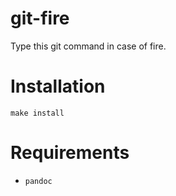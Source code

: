 # git-fire
Type this git command in case of fire.

# Installation

```console
make install
```

# Requirements

- `pandoc`
